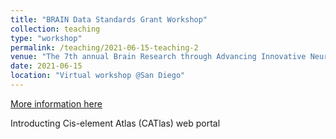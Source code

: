 ```yaml
---
title: "BRAIN Data Standards Grant Workshop"
collection: teaching
type: "workshop"
permalink: /teaching/2021-06-15-teaching-2
venue: "The 7th annual Brain Research through Advancing Innovative Neurotechnologies (BRAIN)® Initiative Investigators Meeting"
date: 2021-06-15
location: "Virtual workshop @San Diego"
---
```


[More information here](https://www.braininitiative.org/achievements/the-7th-annual-brain-initiative-investigators-meeting/)

Introducting Cis-element Atlas (CATlas) web portal
